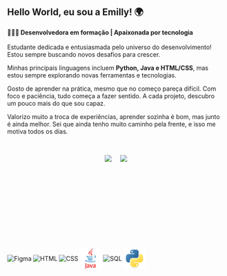 ## Hello World, eu sou a Emilly! 🌍

<p><b>👩🏻‍💻 Desenvolvedora em formação | Apaixonada por tecnologia</b><br><br>
Estudante dedicada e entusiasmada pelo universo do desenvolvimento! Estou sempre buscando novos desafios para crescer.</p>

<p>Minhas principais linguagens incluem <b>Python, Java e HTML/CSS</b>, mas estou sempre explorando novas ferramentas e tecnologias.</p>

<p>Gosto de aprender na prática, mesmo que no começo pareça difícil. Com foco e paciência, tudo começa a fazer sentido. A cada projeto, descubro um pouco mais do que sou capaz.</p>

<p>Valorizo muito a troca de experiências, aprender sozinha é bom, mas junto é ainda melhor. Sei que ainda tenho muito caminho pela frente, e isso me motiva todos os dias.</p>

##
<br>
<div style="display: flex; gap: 20px; justify-content: center;">
  <img height="180em" src="https://github-readme-stats.vercel.app/api?username=emilly-vitoria-dantas&show_icons=true&theme=dark&include_all_commits=true&count_private=true&hide_title=false&hide_border=false&hide_rank=false&line_height=30&locale=pt-BR" />
  <img height="180em" src="https://github-readme-stats.vercel.app/api/top-langs/?username=emilly-vitoria-dantas&layout=normal&langs_count=8&theme=tokyonight&hide_title=false&hide_border=false&locale=pt-BR" />
</div>
<br>
<div style="display: inline_block"><br>
  <img align="center" alt="Figma" height="50" width="50" src="https://cdn.jsdelivr.net/gh/devicons/devicon@latest/icons/figma/figma-original.svg">
  <img align="center" alt="HTML" height="50" width="50" src="https://img.icons8.com/color/2x/html-5.png">
  <img align="center" alt="CSS" height="50" width="50" src="https://img.icons8.com/color/2x/css3.png">
  <img align="center" alt="Java" height="50" width="50" src="https://github.com/devicons/devicon/blob/master/icons/java/java-original-wordmark.svg">
  <img align="center" alt="SQL" height="50" width="50" src="https://cdn.jsdelivr.net/gh/devicons/devicon@latest/icons/azuresqldatabase/azuresqldatabase-original.svg">
  <img align="center" alt="Python" height="50" width="50" src="https://raw.githubusercontent.com/devicons/devicon/master/icons/python/python-original.svg">
</div>




